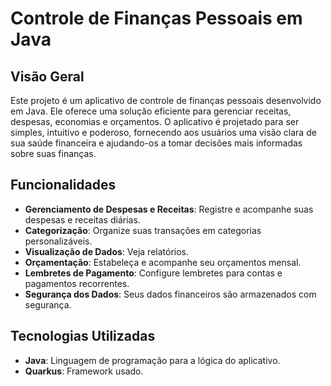 # Controle de Finanças Pessoais em Java

## Visão Geral

Este projeto é um aplicativo de controle de finanças pessoais desenvolvido em Java. Ele oferece uma solução eficiente para gerenciar receitas, despesas, economias e orçamentos. O aplicativo é projetado para ser simples, intuitivo e poderoso, fornecendo aos usuários uma visão clara de sua saúde financeira e ajudando-os a tomar decisões mais informadas sobre suas finanças.

## Funcionalidades

- **Gerenciamento de Despesas e Receitas**: Registre e acompanhe suas despesas e receitas diárias.
- **Categorização**: Organize suas transações em categorias personalizáveis.
- **Visualização de Dados**: Veja relatórios.
- **Orçamentação**: Estabeleça e acompanhe seu orçamentos mensal.
- **Lembretes de Pagamento**: Configure lembretes para contas e pagamentos recorrentes.
- **Segurança dos Dados**: Seus dados financeiros são armazenados com segurança.

## Tecnologias Utilizadas

- **Java**: Linguagem de programação para a lógica do aplicativo.
- **Quarkus**: Framework usado.

